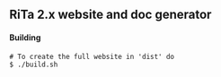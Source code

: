 ## RiTa 2.x website and doc generator

#### Building

```
# To create the full website in 'dist' do
$ ./build.sh
```
